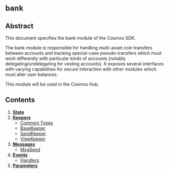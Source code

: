 # `bank`

## Abstract

This document specifies the bank module of the Cosmos SDK.

The bank module is responsible for handling multi-asset coin transfers between
accounts and tracking special-case pseudo-transfers which must work differently
with particular kinds of accounts (notably delegating/undelegating for vesting
accounts). It exposes several interfaces with varying capabilities for secure
interaction with other modules which must alter user balances.

This module will be used in the Cosmos Hub.

## Contents

1. **[State](01_state.md)**
2. **[Keepers](02_keepers.md)**
    - [Common Types](02_keepers.md#common-types)
    - [BaseKeeper](02_keepers.md#basekeeper)
    - [SendKeeper](02_keepers.md#sendkeeper)
    - [ViewKeeper](02_keepers.md#viewkeeper)
3. **[Messages](03_messages.md)**
    - [MsgSend](03_messages.md#msgsend)
4. **[Events](04_events.md)**
    - [Handlers](04_events.md#handlers)
5. **[Parameters](05_params.md)**
